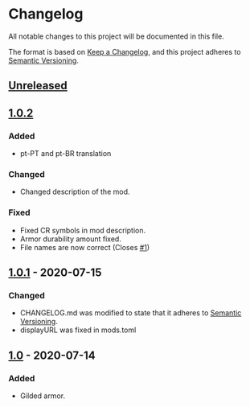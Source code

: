 # Changelog
All notable changes to this project will be documented in this file.

The format is based on [Keep a Changelog](https://keepachangelog.com/en/1.1.0/),
and this project adheres to [Semantic Versioning](https://semver.org/spec/v2.0.0.html).

## [Unreleased]

## [1.0.2]
### Added
- pt-PT and pt-BR translation
### Changed
- Changed description of the mod.
### Fixed
- Fixed CR symbols in mod description.
- Armor durability amount fixed.
- File names are now correct (Closes [#1](https://github.com/MaroonShaded/GildedArmor/issues/1))

## [1.0.1] - 2020-07-15
### Changed
- CHANGELOG.md was modified to state that it adheres to [Semantic Versioning](https://semver.org/).
- displayURL was fixed in mods.toml

## [1.0] - 2020-07-14
### Added
- Gilded armor.

[Unreleased]: https://github.com/MaroonShaded/GildedArmor/compare/v1.0.2...HEAD
[1.0.2]: https://github.com/MaroonShaded/GildedArmor/compare/v1.0.1...v1.0.2
[1.0.1]: https://github.com/MaroonShaded/GildedArmor/compare/v1.0...v1.0.1
[1.0]: https://github.com/MaroonShaded/GildedArmor/releases/tag/v1.0
